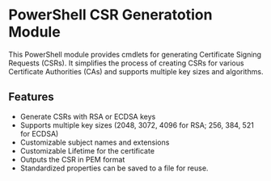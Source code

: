 # PowerShell CSR Generatotion Module

This PowerShell module provides cmdlets for generating Certificate Signing Requests (CSRs). It simplifies the process of creating CSRs for various Certificate Authorities (CAs) and supports multiple key sizes and algorithms.

## Features

- Generate CSRs with RSA or ECDSA keys
- Supports multiple key sizes (2048, 3072, 4096 for RSA; 256, 384, 521 for ECDSA)
- Customizable subject names and extensions
- Customizable Lifetime for the certificate
- Outputs the CSR in PEM format
- Standardized properties can be saved to a file for reuse.
